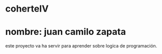 # coherteIV
# nombre: juan camilo zapata
este proyecto va ha servir para aprender sobre logica de programación.

